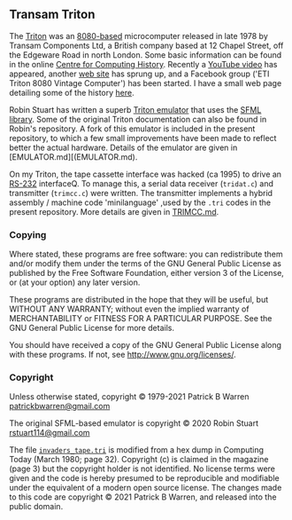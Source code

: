 ## Transam Triton 

The
[Triton](https://sites.google.com/site/patrickbwarren/electronics/transam-triton)
was an [8080-based](https://en.wikipedia.org/wiki/Intel_8080)
microcomputer released in late 1978 by Transam Components Ltd, a
British company based at 12 Chapel Street, off the Edgeware Road in
north London.  Some basic information can be found in the online
[Centre for Computing History](http://www.computinghistory.org.uk/).
Recently a [YouTube
video](https://www.youtube.com/watch?v=0cSRgJ68_tM) has appeared,
another [web site](https://sites.google.com/view/transam-triton/) has sprung up, and
a Facebook group ('ETI Triton 8080 Vintage Computer') has been started.
I have a small web page detailing some of the history
[here](https://sites.google.com/site/patrickbwarren/electronics/transam-triton).

Robin Stuart has written a superb [Triton
emulator](https://github.com/woo-j/triton) that uses the [SFML
library](https://www.sfml-dev.org/).  Some of the original Triton
documentation can also be found in Robin's repository.  A fork of this
emulator is included in the present repository, to which a few small
improvements have been made to reflect better the actual hardware.
Details of the emulator are given in [EMULATOR.md][(EMULATOR.md).

On my Triton, the tape cassette interface was hacked (ca 1995) to
drive an [RS-232](https://en.wikipedia.org/wiki/RS-232) interfaceQ.
To manage this, a serial data receiver (`tridat.c`) and transmitter
(`trimcc.c`) were written. The transmitter implements a hybrid
assembly / machine code 'minilanguage' ,used by the `.tri` codes in
the present repository.  More details are given in
[TRIMCC.md](TRIMCC.md).

### Copying

Where stated, these programs are free software: you can redistribute
them and/or modify them under the terms of the GNU General Public License
as published by the Free Software Foundation, either version 3 of the
License, or (at your option) any later version.

These programs are distributed in the hope that they will be useful, but
WITHOUT ANY WARRANTY; without even the implied warranty of
MERCHANTABILITY or FITNESS FOR A PARTICULAR PURPOSE.  See the GNU
General Public License for more details.

You should have received a copy of the GNU General Public License
along with these programs.  If not, see
<http://www.gnu.org/licenses/>.

### Copyright

Unless otherwise stated, copyright &copy; 1979-2021 Patrick B Warren
<patrickbwarren@gmail.com>

The original SFML-based emulator is copyright &copy; 2020 Robin Stuart
<rstuart114@gmail.com>

The file [`invaders_tape.tri`](invaders_tape.tri) is modified from a
hex dump in Computing Today (March 1980; page 32).  Copyright (c) is
claimed in the magazine (page 3) but the copyright holder is not
identified.  No license terms were given and the code is hereby
presumed to be reproducible and modifiable under the equivalent of a
modern open source license.  The changes made to this code are
copyright &copy; 2021 Patrick B Warren, and released into the public
domain.

